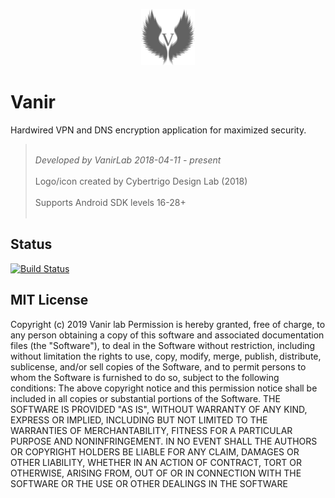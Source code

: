 <p align="center">
  <img alt="VanirLab" src="https://github.com/VanirLab/vanir-android/blob/master/logo_backdrop.png" height="90" />
</p>

# Vanir
Hardwired VPN and DNS encryption application for maximized security.

> <br/>*Developed by VanirLab 2018-04-11 - present* <br/>
> <br/>Logo/icon created by Cybertrigo Design Lab (2018)<br/>
> <br/>Supports Android SDK levels 16-28+<br/><br/>

## Status
[![Build Status](https://travis-ci.org/VanirLab/Vanir-android.svg?branch=master)](https://travis-ci.org/VanirLab/Vanir-android)


## MIT License
Copyright (c) 2019 Vanir lab
Permission is hereby granted, free of charge, to any person obtaining a copy
of this software and associated documentation files (the "Software"), to deal
in the Software without restriction, including without limitation the rights
to use, copy, modify, merge, publish, distribute, sublicense, and/or sell
copies of the Software, and to permit persons to whom the Software is
furnished to do so, subject to the following conditions:
The above copyright notice and this permission notice shall be included in all
copies or substantial portions of the Software.
THE SOFTWARE IS PROVIDED "AS IS", WITHOUT WARRANTY OF ANY KIND, EXPRESS OR
IMPLIED, INCLUDING BUT NOT LIMITED TO THE WARRANTIES OF MERCHANTABILITY,
FITNESS FOR A PARTICULAR PURPOSE AND NONINFRINGEMENT. IN NO EVENT SHALL THE
AUTHORS OR COPYRIGHT HOLDERS BE LIABLE FOR ANY CLAIM, DAMAGES OR OTHER
LIABILITY, WHETHER IN AN ACTION OF CONTRACT, TORT OR OTHERWISE, ARISING FROM,
OUT OF OR IN CONNECTION WITH THE SOFTWARE OR THE USE OR OTHER DEALINGS IN THE
SOFTWARE

